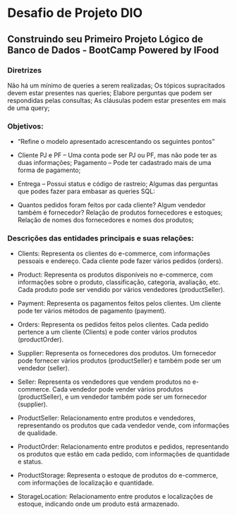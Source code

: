 # Desafio de Projeto DIO

## Construindo seu Primeiro Projeto Lógico de Banco de Dados - BootCamp Powered by IFood

###  Diretrizes

Não há um mínimo de queries a serem realizadas;
Os tópicos supracitados devem estar presentes nas queries;
Elabore perguntas que podem ser respondidas pelas consultas;
As cláusulas podem estar presentes em mais de uma query;

### Objetivos:

 - “Refine o modelo apresentado acrescentando os seguintes pontos”

 - Cliente PJ e PF – Uma conta pode ser PJ ou PF, mas não pode ter as duas informações;
Pagamento – Pode ter cadastrado mais de uma forma de pagamento;
 - Entrega – Possui status e código de rastreio;
Algumas das perguntas que podes fazer para embasar as queries SQL:

 - Quantos pedidos foram feitos por cada cliente?
Algum vendedor também é fornecedor?
Relação de produtos fornecedores e estoques;
Relação de nomes dos fornecedores e nomes dos produtos;

### Descrições das entidades principais e suas relações:

- Clients: Representa os clientes do e-commerce, com informações pessoais e endereço. Cada cliente pode fazer vários pedidos (orders).

- Product: Representa os produtos disponíveis no e-commerce, com informações sobre o produto, classificação, categoria, avaliação, etc. Cada produto pode ser vendido por vários vendedores (productSeller).

- Payment: Representa os pagamentos feitos pelos clientes. Um cliente pode ter vários métodos de pagamento (payment).

- Orders: Representa os pedidos feitos pelos clientes. Cada pedido pertence a um cliente (Clients) e pode conter vários produtos (productOrder).

- Supplier: Representa os fornecedores dos produtos. Um fornecedor pode fornecer vários produtos (productSeller) e também pode ser um vendedor (seller).

- Seller: Representa os vendedores que vendem produtos no e-commerce. Cada vendedor pode vender vários produtos (productSeller), e um vendedor também pode ser um fornecedor (supplier).

- ProductSeller: Relacionamento entre produtos e vendedores, representando os produtos que cada vendedor vende, com informações de qualidade.

- ProductOrder: Relacionamento entre produtos e pedidos, representando os produtos que estão em cada pedido, com informações de quantidade e status.

- ProductStorage: Representa o estoque de produtos do e-commerce, com informações de localização e quantidade.

- StorageLocation: Relacionamento entre produtos e localizações de estoque, indicando onde um produto está armazenado.
